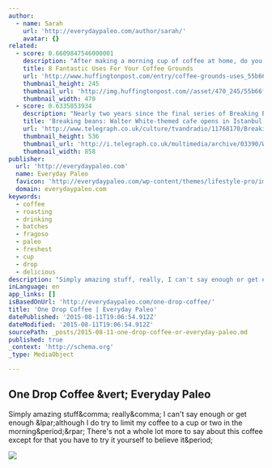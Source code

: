 ```yaml
---
author:
  - name: Sarah
    url: 'http://everydaypaleo.com/author/sarah/'
    avatar: {}
related:
  - score: 0.6609847546000001
    description: "After making a morning cup of coffee at home, do you toss the leftover grounds in the trash? You DEFINITELY shouldn't. Contrary to popular belief, composting isn't the only way to re-use old coffee grounds."
    title: 8 Fantastic Uses For Your Coffee Grounds
    url: 'http://www.huffingtonpost.com/entry/coffee-grounds-uses_55b66c67e4b0a13f9d195a2b'
    thumbnail_height: 245
    thumbnail_url: 'http://img.huffingtonpost.com//asset/470_245/55b66f9b1400002f002e0e59.jpeg?cache=cZL5ytKnLX'
    thumbnail_width: 470
  - score: 0.6335853934
    description: "Nearly two years since the final series of Breaking Bad, its legacy lives on: in the form of a novelty cafe in Istanbul. Walter's Coffee Roastery opened in March 2015 after a successful crowdfunding campaign on Kickstarter, and promises a drinking and dining experience inspired by the cult drugs drama."
    title: 'Breaking beans: Walter White-themed cafe opens in Istanbul'
    url: 'http://www.telegraph.co.uk/culture/tvandradio/11768170/Breaking-beans-Walter-White-themed-cafe-opens-in-Istanbul.html'
    thumbnail_height: 536
    thumbnail_url: 'http://i.telegraph.co.uk/multimedia/archive/03390/Walt5_3390019k.jpg'
    thumbnail_width: 858
publisher:
  url: 'http://everydaypaleo.com'
  name: Everyday Paleo
  favicon: 'http://everydaypaleo.com/wp-content/themes/lifestyle-pro/images/favicon.ico'
  domain: everydaypaleo.com
keywords:
  - coffee
  - roasting
  - drinking
  - batches
  - fragoso
  - paleo
  - freshest
  - cup
  - drop
  - delicious
description: "Simply amazing stuff, really, I can't say enough or get enough (although I do try to limit my coffee to a cup or two in the morning.) There's not a whole lot more to say about this coffee except for that you have to try it yourself to believe it."
inLanguage: en
app_links: []
isBasedOnUrl: 'http://everydaypaleo.com/one-drop-coffee/'
title: 'One Drop Coffee | Everyday Paleo'
datePublished: '2015-08-11T19:06:54.912Z'
dateModified: '2015-08-11T19:06:54.912Z'
sourcePath: _posts/2015-08-11-one-drop-coffee-or-everyday-paleo.md
published: true
_context: 'http://schema.org'
_type: MediaObject

---
```

<article style=""><h1>One Drop Coffee &amp;vert; Everyday Paleo</h1><p>Simply amazing stuff&amp;comma; really&amp;comma; I can't say enough or get enough &amp;lpar;although I do try to limit my coffee to a cup or two in the morning&amp;period;&amp;rpar; There's not a whole lot more to say about this coffee except for that you have to try it yourself to believe it&amp;period;</p><img src="http://everydaypaleo.com/wp-content/uploads/2011/01/IMG_1877.jpg" /></article>
